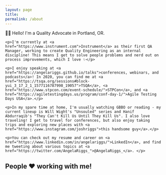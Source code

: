 ```yaml
---
layout: page
title:
permalink: /about
---
```

<div class='add-pad'>
	<p>👋🏼 Hello! I'm a Quality Advocate in Portland, OR.</p>

	<p>I'm currently at <a href="https://www.instrument.com">Instrument</a> as their first QA Manager, working to create Quality Engineering as an internal discipline! This means I get to solve people problems and nerd out on process improvements, which I love ✨</p>

	<p>I enjoy speaking at <a href="https://angelariggs.github.io/talks">conferences, webinars, and podcasts</a>! In 2020, you can find me at <a href="https://tsqa.org/sessions#block-yui_3_17_2_1_1577116787998_19057">TSQA</a>, <a href="https://www.stpcon.com/event-schedule/">STPCon</a>, and <a href="https://agiletestingdays.us/program/conf-day-1/">Agile Testing Days USA</a>.</p>

	<p>In my spare time at home, I'm usually watching GBBO or reading - my current lineup is Will Wight's "Unsouled" series and Hanif Abdurraqib's "They Can't Kill Us Until They Kill Us". I also love traveling! I get to travel for conferences, but also enjoy taking trips and exploring new places with <a href="https://www.instagram.com/joshriggs">this handsome guy</a>.</p>

	<p>You can check out my resume and career on <a href="https://www.linkedin.com/in/angelariggs/">LinkedIn</a>, and find me tweeting about various topics at <a href="https://twitter.com/AngelaRiggs_">@AngelaRiggs_</a>. </p>

</div>

<div id="about-recs">
	<h2>People ♥ working with me!</h2>
<script language="JavaScript">

var Quotation=new Array()

Quotation[0] = "\"She consistently achieves results not only through her own productivity but by lifting others up and empowering those around her.\"";
Quotation[1] = "\"Angela is one of the most professional and empathetic individuals I've had the opportunity to work with in the tech space.\"";
Quotation[2] = "\"Because of Angela, I know what it is like to have a great QA Engineer on your team. At every stage of the project, Angela makes sure it meets the high quality standards.\"";
Quotation[3] = "\"She possesses strong interpersonal and technical skills as well as a high level of dedication to ensuring quality.\"";
Quotation[4] = "\"The definition of excellence in QA engineering and leadership.\"";
Quotation[5] = "\"An amazing person to work with, her laughter brings life to the office.\"";
Quotation[6] = "\"She cares deeply about craft and is fearless in pushing back when she knows we're not living up to our own standards.\"";
Quotation[7] = "\"Angela brings joy, intelligence, and laughter to Metal Toad. She is a community builder and cultural leader.\"";
Quotation[8] = "\"Relentlessly determined, she goes above and beyond to deliver on her commitments and stand up for her ideals.\"";
Quotation[9] = "\"Angela is one of the most dedicated, driven and enthusiastic people I have worked with.\"";
Quotation[10] = "\"Angela has a curious mind that's willing to tackle anything to improve the quality of our digital products.\"";

var Q = Quotation.length;
var whichQuotation=Math.round(Math.random()*(Q-1));
function showQuotation(){document.write(Quotation[whichQuotation]);}
showQuotation();
</script>
</div>
